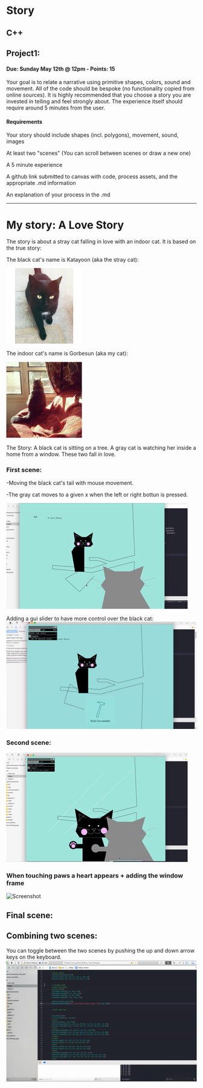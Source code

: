 # Story

## C++

## Project1:
#### Due: Sunday May 12th @ 12pm - Points: 15
Your goal is to relate a narrative using primitive shapes, colors, sound and movement. All of the code should be bespoke (no functionality copied from online sources). It is highly recommended that you choose a story you are invested in telling and feel strongly about. The experience itself should require around 5 minutes from the user.

#### Requirements
Your story should include shapes (incl. polygons), movement, sound, images

At least two "scenes" (You can scroll between scenes or draw a new one)

A 5 minute experience

A github link submitted to canvas with code, process assets, and the appropriate .md information

An explanation of your process in the .md


-----------------------------------------

# My story: A Love Story
The story is about a stray cat falling in love with an indoor cat. It is based on the true story:

The black cat's name is Katayoon (aka the stray cat):

  <img src="Media/kat.JPG" width="200"> 

The indoor cat's name is Gorbesun (aka my cat):

  <img src="Media/gorbesun.PNG" width="200"> 



   The Story: 
  A black cat is sitting on a tree. A gray cat is watching her inside a home from a window. 
These two fall in love.

### First scene:

-Moving the black cat's tail with mouse movement.

-The gray cat moves to a given x when the left or right bottun is pressed.

![Screenshot](Media/1.gif)

Adding a gui slider to have more control over the black cat:
![Screenshot](Media/2.gif)
  
### Second scene:
![Screenshot](Media/3.gif)
  
### When touching paws a heart appears + adding the window frame
![Screenshot](Media/4.gif)


## Final scene:
## Combining two scenes:
You can toggle between the two scenes by pushing the up and down arrow keys on the keyboard. 
<img src="Media/5.gif" width="1000">



